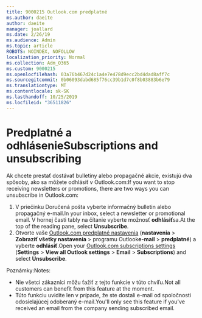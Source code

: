 ```yaml
---
title: 9000215 Outlook.com predplatné
ms.author: daeite
author: daeite
manager: joallard
ms.date: 2/26/19
ms.audience: Admin
ms.topic: article
ROBOTS: NOINDEX, NOFOLLOW
localization_priority: Normal
ms.collection: Adm_O365
ms.custom: 9000215
ms.openlocfilehash: 03a76b467d24c1a4e7e478d9ecc2bd4dad8aff7c
ms.sourcegitcommit: 0b06093dabd685f76cc39b1d7c0f8b03883b6e79
ms.translationtype: MT
ms.contentlocale: sk-SK
ms.lasthandoff: 10/25/2019
ms.locfileid: "36511826"
---
```

# <a name="subscriptions-and-unsubscribing"></a><span data-ttu-id="39ba4-102">Predplatné a odhlásenie</span><span class="sxs-lookup"><span data-stu-id="39ba4-102">Subscriptions and unsubscribing</span></span>

<span data-ttu-id="39ba4-103">Ak chcete prestať dostávať bulletiny alebo propagačné akcie, existujú dva spôsoby, ako sa môžete odhlásiť v Outlook.com:</span><span class="sxs-lookup"><span data-stu-id="39ba4-103">If you want to stop receiving newsletters or promotions, there are two ways you can unsubscribe in Outlook.com:</span></span>

1. <span data-ttu-id="39ba4-104">V priečinku Doručená pošta vyberte informačný bulletin alebo propagačný e-mail.</span><span class="sxs-lookup"><span data-stu-id="39ba4-104">In your inbox, select a newsletter or promotional email.</span></span> <span data-ttu-id="39ba4-105">V hornej časti tably na čítanie vyberte možnosť **odhlásiť**sa.</span><span class="sxs-lookup"><span data-stu-id="39ba4-105">At the top of the reading pane, select **Unsubscribe**.</span></span>
2. <span data-ttu-id="39ba4-106">Otvorte vaše [Outlook.com predplatné nastavenia](https://outlook.live.com/mail/options/mail/brandsSubscriptions) (**nastavenia** > **Zobraziť všetky nastavenia** > programu Outlook**e-mail** > **predplatné**) a vyberte **odhlásiť**.</span><span class="sxs-lookup"><span data-stu-id="39ba4-106">Open your [Outlook.com subscriptions settings](https://outlook.live.com/mail/options/mail/brandsSubscriptions) (**Settings** > **View all Outlook settings** > **Email** > **Subscriptions**) and select **Unsubscribe**.</span></span>

<span data-ttu-id="39ba4-107">Poznámky:</span><span class="sxs-lookup"><span data-stu-id="39ba4-107">Notes:</span></span>

- <span data-ttu-id="39ba4-108">Nie všetci zákazníci môžu ťažiť z tejto funkcie v túto chvíľu.</span><span class="sxs-lookup"><span data-stu-id="39ba4-108">Not all customers can benefit from this feature at the moment.</span></span>
- <span data-ttu-id="39ba4-109">Túto funkciu uvidíte len v prípade, že ste dostali e-mail od spoločnosti odosielajúcej odoberaný e-mail.</span><span class="sxs-lookup"><span data-stu-id="39ba4-109">You'll only see this feature if you've received an email from the company sending subscribed email.</span></span>